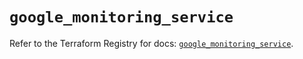 # `google_monitoring_service`

Refer to the Terraform Registry for docs: [`google_monitoring_service`](https://registry.terraform.io/providers/hashicorp/google-beta/5.21.0/docs/resources/google_monitoring_service).
